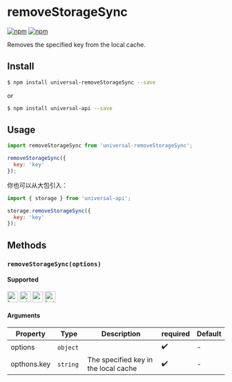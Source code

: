 # removeStorageSync 

[![npm](https://img.shields.io/npm/v/evapi.svg)](https://www.npmjs.com/package/evapi)
[![npm](https://img.shields.io/npm/v/evapi-removeStorageSync.svg)](https://www.npmjs.com/package/evapi-removeStorageSync)

Removes the specified key from the local cache.

## Install

```bash
$ npm install universal-removeStorageSync --save
```
or
```bash
$ npm install universal-api --save
```
## Usage

```javascript
import removeStorageSync from 'universal-removeStorageSync';

removeStorageSync({
  key: 'key'
});

```

你也可以从大包引入：
```js
import { storage } from 'universal-api';

storage.removeStorageSync({
  key: 'key'
});

```

## Methods

### `removeStorageSync(options)`

#### Supported

<img alt="browser" src="https://gw.alicdn.com/tfs/TB1uYFobGSs3KVjSZPiXXcsiVXa-200-200.svg" width="25px" height="25px" /> <img alt="miniApp" src="https://gw.alicdn.com/tfs/TB1bBpmbRCw3KVjSZFuXXcAOpXa-200-200.svg" width="25px" height="25px" /> <img alt="wechatMiniprogram" src="https://img.alicdn.com/tfs/TB1slcYdxv1gK0jSZFFXXb0sXXa-200-200.svg" width="25px" height="25px"> <img alt="bytedanceMicroApp" src="https://gw.alicdn.com/tfs/TB1jFtVzO_1gK0jSZFqXXcpaXXa-200-200.svg" width="25px" height="25px">

#### Arguments

| Property | Type | Description | required | Default |
| --- | --- | --- | --- | --- |
| options | `object`  |  | ✔️ | - |
| opthons.key | `string`  | The specified key in the local cache | ✔️ |  - |
